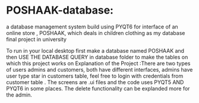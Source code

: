 # POSHAAK-database: 

a database management system build using PYQT6 for interface of an online store , POSHAAK, which deals in children clothing as my database final project in university

To run in your local desktop first make a database named POSHAAK and then USE THE DATABASE QUERY in database folder to make the tables on which this project works on 
Explanation of the Project :There are two types
of users admins and customers, both have different interfaces, admins have 
user type star in customers table, feel free to login with credentials from customer table . The screens are .ui files and the code uses PYQT5 AND PYQT6 in some places. The delete functionality can be explanded more for the admin.

